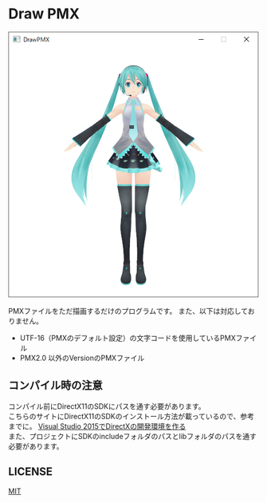# Draw PMX

![初音ミクver.2.1-by-koron](screenshot/初音ミクver.2.1-by-koron.png)  

PMXファイルをただ描画するだけのプログラムです。
また、以下は対応しておりません。

- UTF-16（PMXのデフォルト設定）の文字コードを使用しているPMXファイル
- PMX2.0 以外のVersionのPMXファイル

## コンパイル時の注意

コンパイル前にDirectX11のSDKにパスを通す必要があります。  
こちらのサイトにDirectX11のSDKのインストール方法が載っているので、参考までに。
[Visual Studio 2015でDirectXの開発環境を作る](http://www.charatsoft.com/develop/otogema/page/00environment/index.htm)  
また、プロジェクトにSDKのincludeフォルダのパスとlibフォルダのパスを通す必要があります。

## LICENSE

[MIT](LICENSE)